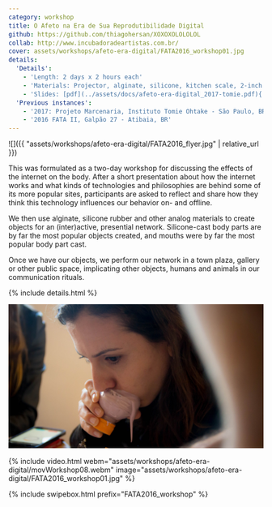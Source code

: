 ```yaml
---
category: workshop
title: O Afeto na Era de Sua Reprodutibilidade Digital
github: https://github.com/thiagohersan/XOXOXOLOLOLOL
collab: http://www.incubadoradeartistas.com.br/
cover: assets/workshops/afeto-era-digital/FATA2016_workshop01.jpg
details:
  'Details':
    - 'Length: 2 days x 2 hours each'
    - 'Materials: Projector, alginate, silicone, kitchen scale, 2-inch wood dowel, drawer knobs, small plastic bottles or cups'
    - 'Slides: [pdf](../assets/docs/afeto-era-digital_2017-tomie.pdf){:target="_blank"}'
  'Previous instances':
    - '2017: Projeto Marcenaria, Instituto Tomie Ohtake - São Paulo, BR'
    - '2016 FATA II, Galpão 27 - Atibaia, BR'
---
```

![]({{ "assets/workshops/afeto-era-digital/FATA2016_flyer.jpg" | relative_url }})

This was formulated as a two-day workshop for discussing the effects of the internet on the body. After a short presentation about how the internet works and what kinds of technologies and philosophies are behind some of its more popular sites, participants are asked to reflect and share how they think this technology influences our behavior on- and offline.

We then use alginate, silicone rubber and other analog materials to create objects for an (inter)active, presential network. Silicone-cast body parts are by far the most popular objects created, and mouths were by far the most popular body part cast.

Once we have our objects, we perform our network in a town plaza, gallery or other public space, implicating other objects, humans and animals in our communication rituals.

{% include details.html %}

![](/assets/workshops/afeto-era-digital/FATA2016_workshop01.jpg)

{% include video.html
  webm="assets/workshops/afeto-era-digital/movWorkshop08.webm"
  image="assets/workshops/afeto-era-digital/FATA2016_workshop01.jpg"
%}

{% include swipebox.html prefix="FATA2016_workshop" %}
